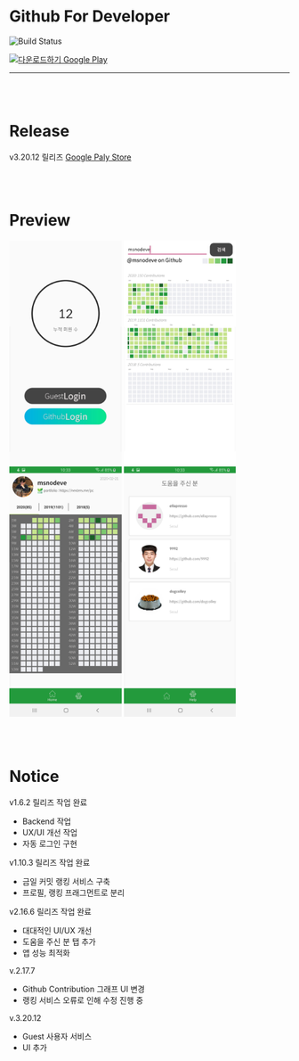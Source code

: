 # Github For Developer
![Build Status](https://travis-ci.org/msnodeve/Github-for-Developer.svg?branch=master)

<a href='https://play.google.com/store/apps/details?id=com.seok.gfd&pcampaignid=MKT-Other-global-all-co-prtnr-py-PartBadge-Mar2515-1'><img alt='다운로드하기 Google Play' src='https://play.google.com/intl/ko/badges/images/generic/ko_badge_web_generic.png' width="15%"/></a>

***
</br></br>

# Release

v3.20.12 릴리즈 [Google Paly Store](https://play.google.com/store/apps/details?id=com.seok.gfd)

</br></br>

# Preview

<img src="./img/preview07.png" width="40%" height="40%">
<img src="./img/preview06.png" width="40%" height="40%">
<img src="./img/preview04.png" width="40%" height="40%">
<img src="./img/preview03.png" width="40%" height="40%">

</br></br>

# Notice

v1.6.2 릴리즈 작업 완료

- Backend 작업
- UX/UI 개선 작업
- 자동 로그인 구현

v1.10.3 릴리즈 작업 완료

- 금일 커밋 랭킹 서비스 구축
- 프로필, 랭킹 프래그먼트로 분리

v2.16.6 릴리즈 작업 완료

- 대대적인 UI/UX 개선
- 도움을 주신 분 탭 추가
- 앱 성능 최적화

v.2.17.7

- Github Contribution 그래프 UI 변경
- 랭킹 서비스 오류로 인해 수정 진행 중

v.3.20.12

- Guest 사용자 서비스
- UI 추가